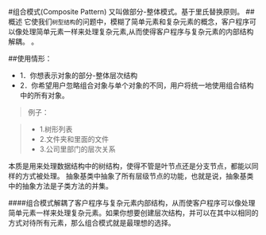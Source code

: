 #组合模式(Composite Pattern)
又叫做部分-整体模式。基于里氏替换原则。
##概述
它使我们`树型结构`的问题中，模糊了简单元素和复杂元素的概念，客户程序可以像处理简单元素一样来处理复杂元素,从而使得客户程序与复杂元素的内部结构解耦。 。

##使用情形：
* 1．你想表示对象的部分-整体层次结构
* 2．你希望用户忽略组合对象与单个对象的不同，用户将统一地使用组合结构中的所有对象。
>例子：

>* 1.树形列表
>* 2.文件夹和里面的文件
>* 3.公司里部门的层次关系

本质是用来处理数据结构中的树结构，使得不管是叶节点还是分支节点，都能以同样的方式被处理。
抽象基类中抽象了所有层级节点的功能，也就是说，抽象基类中的抽象方法是子类方法的并集。



####组合模式解耦了客户程序与复杂元素内部结构，从而使客户程序可以像处理简单元素一样来处理复杂元素。如果你想要创建层次结构，并可以在其中以相同的方式对待所有元素，那么组合模式就是最理想的选择。


